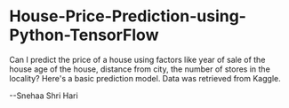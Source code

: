 # House-Price-Prediction-using-Python-TensorFlow


Can I predict the price of a house using factors like year of sale of the house age of the house, distance from city, the number of stores in the locality? Here's a basic prediction model. Data was retrieved from Kaggle. 

--Snehaa Shri Hari 
